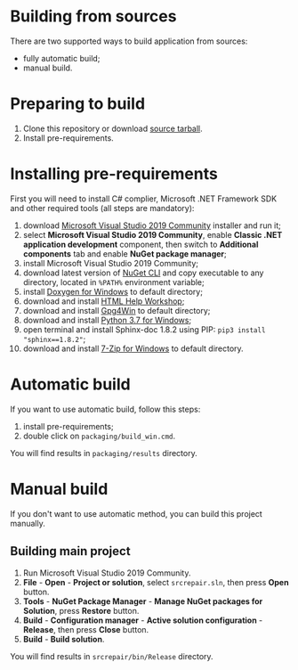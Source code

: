 # Building from sources

There are two supported ways to build application from sources:

  * fully automatic build;
  * manual build.

# Preparing to build

  1. Clone this repository or download [source tarball](https://github.com/xvitaly/srcrepair/releases).
  2. Install pre-requirements.

# Installing pre-requirements

First you will need to install C# complier, Microsoft .NET Framework SDK and other required tools (all steps are mandatory):

  1. download [Microsoft Visual Studio 2019 Community](https://visualstudio.microsoft.com/vs/community/) installer and run it;
  2. select **Microsoft Visual Studio 2019 Community**, enable **Classic .NET application development** component, then switch to **Additional components** tab and enable **NuGet package manager**;
  3. install Microsoft Visual Studio 2019 Community;
  4. download latest version of [NuGet CLI](https://www.nuget.org/downloads) and copy executable to any directory, located in `%PATH%` environment variable;
  5. install [Doxygen for Windows](http://www.doxygen.nl/download.html) to default directory;
  6. download and install [HTML Help Workshop](https://www.microsoft.com/en-us/download/details.aspx?id=21138);
  7. download and install [Gpg4Win](https://www.gpg4win.org/) to default directory;
  8. download and install [Python 3.7 for Windows](https://www.python.org/downloads/windows/);
  9. open terminal and install Sphinx-doc 1.8.2 using PIP: `pip3 install "sphinx==1.8.2"`;
  10. download and install [7-Zip for Windows](https://www.7-zip.org/download.html) to default directory.

# Automatic build

If you want to use automatic build, follow this steps:

  1. install pre-requirements;
  2. double click on `packaging/build_win.cmd`.

You will find results in `packaging/results` directory.

# Manual build

If you don't want to use automatic method, you can build this project manually.

## Building main project

  1. Run Microsoft Visual Studio 2019 Community.
  2. **File** - **Open** - **Project or solution**, select `srcrepair.sln`, then press **Open** button.
  3. **Tools** - **NuGet Package Manager** - **Manage NuGet packages for Solution**, press **Restore** button.
  4. **Build** - **Configuration manager** - **Active solution configuration** - **Release**, then press **Close** button.
  5. **Build** - **Build solution**.

You will find results in `srcrepair/bin/Release` directory.
